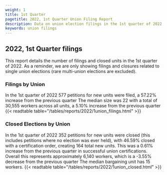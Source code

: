```yaml
---
weight: 1
title: 1st Quarter
pagetitle: 2022, 1st Quarter Union Filing Report
description: Data on union election filings in the 1st quarter of 2022
keywords: union filings
---
```


## 2022, 1st Quarter filings

This report details the number of filings and closed units in the 1st quarter of 2022. As a reminder, we are only showing filings and closures related to single union elections (rare multi-union elections are excluded).

### Filings by Union
In the 1st quarter of 2022 577 petitions for new units were filed, a 57.22% increase from the previous quarter The median size was 22 with a total of 30,555 workers across all units, a 5.10% increase from the previous quarter
{{< readtable table="/tables/reports/2022/1union_filings.html" >}}

### Closed Elections by Union
In the 1st quarter of 2022 352 petitions for new units were closed (this includes petitions where no election was ever held), with 46.59% closed with a certification order, creating 164 total new units. This was a 0.61% increase from the previous quarter in successful union certifications. Overall this represents approximately 6,140 workers, which is a -3.55% decrease from the previous quarter The median bargaining unit has 15 workers.
{{< readtable table="/tables/reports/2022/1union_closed.html" >}}
